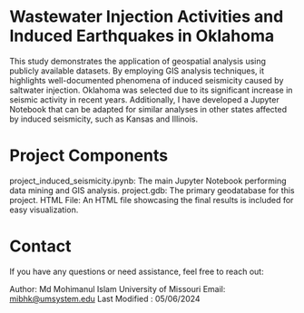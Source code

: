 # Wastewater Injection Activities and Induced Earthquakes in Oklahoma

This study demonstrates the application of geospatial analysis using publicly available datasets. By employing GIS analysis techniques, it highlights well-documented phenomena of induced seismicity caused by saltwater injection.
Oklahoma was selected due to its significant increase in seismic activity in recent years. Additionally, I have developed a Jupyter Notebook that can be adapted for similar analyses in other states affected by induced seismicity, such as Kansas and Illinois.

# Project Components
project_induced_seismicity.ipynb: The main Jupyter Notebook performing data mining and GIS analysis.
project.gdb: The primary geodatabase for this project.
HTML File: An HTML file showcasing the final results is included for easy visualization.

# Contact
If you have any questions or need assistance, feel free to reach out:

Author:
Md Mohimanul Islam
University of Missouri
Email: mibhk@umsystem.edu
Last Modified : 05/06/2024
